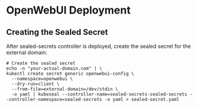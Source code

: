 # OpenWebUI Deployment

## Creating the Sealed Secret

After sealed-secrets controller is deployed, create the sealed secret for the external domain:

```console
# Create the sealed secret
echo -n "your-actual-domain.com" | \
kubectl create secret generic openwebui-config \
  --namespace=openwebui \
  --dry-run=client \
  --from-file=external-domain=/dev/stdin \
  -o yaml | kubeseal --controller-name=sealed-secrets-sealed-secrets --controller-namespace=sealed-secrets -o yaml > sealed-secret.yaml
```
